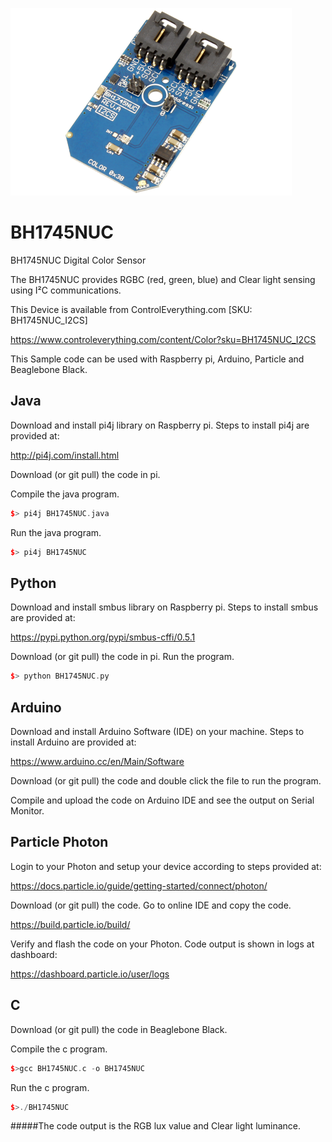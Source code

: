 [![BH1745NUC](BH1745NUC_I2CS.png)](https://www.controleverything.com/content/Color?sku=BH1745NUC_I2CS)
# BH1745NUC
BH1745NUC Digital Color Sensor

The BH1745NUC provides RGBC (red, green, blue) and Clear light sensing using I²C communications.

This Device is available from ControlEverything.com [SKU: BH1745NUC_I2CS]

https://www.controleverything.com/content/Color?sku=BH1745NUC_I2CS

This Sample code can be used with Raspberry pi, Arduino, Particle and Beaglebone Black.

## Java
Download and install pi4j library on Raspberry pi. Steps to install pi4j are provided at:

http://pi4j.com/install.html

Download (or git pull) the code in pi.

Compile the java program.
```cpp
$> pi4j BH1745NUC.java
```

Run the java program.
```cpp
$> pi4j BH1745NUC
```

## Python
Download and install smbus library on Raspberry pi. Steps to install smbus are provided at:

https://pypi.python.org/pypi/smbus-cffi/0.5.1

Download (or git pull) the code in pi. Run the program.

```cpp
$> python BH1745NUC.py
```

## Arduino
Download and install Arduino Software (IDE) on your machine. Steps to install Arduino are provided at:

https://www.arduino.cc/en/Main/Software

Download (or git pull) the code and double click the file to run the program.

Compile and upload the code on Arduino IDE and see the output on Serial Monitor.


## Particle Photon

Login to your Photon and setup your device according to steps provided at:

https://docs.particle.io/guide/getting-started/connect/photon/

Download (or git pull) the code. Go to online IDE and copy the code.

https://build.particle.io/build/

Verify and flash the code on your Photon. Code output is shown in logs at dashboard:

https://dashboard.particle.io/user/logs


## C

Download (or git pull) the code in Beaglebone Black.

Compile the c program.
```cpp
$>gcc BH1745NUC.c -o BH1745NUC
```
Run the c program.
```cpp
$>./BH1745NUC
```
#####The code output is the RGB lux value and Clear light luminance.
